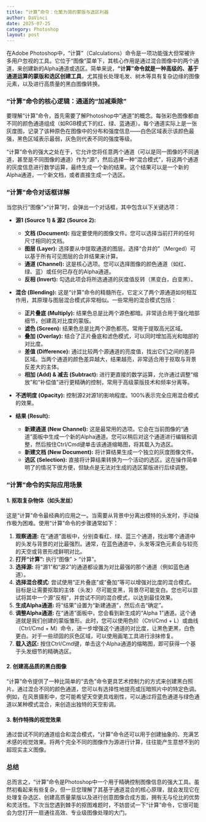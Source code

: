 ```yaml
---
title: “计算”命令：化繁为简的蒙版与选区利器
author: DaVinci
date: 2025-07-25
category: Photoshop
layout: post
---
```



在Adobe Photoshop中，“计算”（Calculations）命令是一项功能强大但常被许多用户忽视的工具。它位于“图像”菜单下，其核心作用是通过混合图像中的两个通道，来创建新的Alpha通道或选区。简单来说，**“计算”命令就是一种高级的、基于通道运算的蒙版和选区创建工具**，尤其擅长处理毛发、树木等具有复杂边缘的图像元素，以及进行高质量的黑白图像转换。

### “计算”命令的核心逻辑：通道的“加减乘除”

要理解“计算”命令，首先需要了解Photoshop中“通道”的概念。每张彩色图像都由不同的颜色通道组成（如RGB模式下的红、绿、蓝通道）。每个通道实际上是一张灰度图，记录了该种原色在图像中的分布和强度信息——白色区域表示该颜色最强，黑色区域表示最弱，灰色则代表不同的强度等级。

“计算”命令的强大之处在于，它允许您将任意两个通道（可以是同一图像的不同通道，甚至是不同图像的通道）作为“源”，然后选择一种“混合模式”，将这两个通道的灰度信息进行数学运算，最终生成一个新的结果。这个结果可以是一个新的Alpha通道，一个新文档，或者直接生成一个选区。

### “计算”命令对话框详解

当您执行“图像”>“计算”时，会弹出一个对话框，其中包含以下关键选项：

* **源1 (Source 1) & 源2 (Source 2):**
    * **文档 (Document):** 指定要使用的图像文件。您可以选择当前打开的任何尺寸相同的文档。
    * **图层 (Layer):** 选择要从中提取通道的图层。选择“合并的”（Merged）可以基于所有可见图层的合并结果来计算。
    * **通道 (Channel):** 这是核心选项。您可以选择图像的颜色通道（如红、绿、蓝）或任何已存在的Alpha通道。
    * **反相 (Invert):** 勾选此项会将所选通道的灰度值反转（黑变白，白变黑）。

* **混合 (Blending):**
    这是“计算”命令的精髓所在。它定义了两个源通道如何相互作用，其原理与图层混合模式非常相似。一些常用的混合模式包括：
    * **正片叠底 (Multiply):** 结果色总是比两个源色都暗。非常适合用于强化暗部细节，创建高对比度的蒙版。
    * **滤色 (Screen):** 结果色总是比两个源色都亮。常用于提取高光区域。
    * **叠加 (Overlay):** 结合了正片叠底和滤色模式，可以同时增加高光和暗部的对比度。
    * **差值 (Difference):** 通过比较两个源通道的亮度值，找出它们之间的差异区域。当两个通道的颜色差异越大，结果越亮，非常适合用于抠取与背景反差大的主体。
    * **相加 (Add) & 减去 (Subtract):** 进行更直接的数学运算，允许通过调整“缩放”和“补偿值”进行更精确的控制，常用于高级蒙版技术和频率分离等。

* **不透明度 (Opacity):**
    控制源2对源1的影响程度。100%表示完全应用混合模式的效果。

* **结果 (Result):**
    * **新建通道 (New Channel):** 这是最常用的选项。它会在当前图像的“通道”面板中生成一个新的Alpha通道。您可以稍后对这个通道进行编辑和调整，然后按住Ctrl/Cmd键单击该通道缩略图，将其载入为选区。
    * **新建文档 (New Document):** 将计算结果生成一个独立的灰度图像文件。
    * **选区 (Selection):** 直接将计算结果转换为一个活动的选区。这在操作简单明了的情况下很方便，但缺点是无法对生成的选区蒙版进行后续调整。

### “计算”命令的实际应用场景

#### 1. 抠取复杂物体（如头发丝）

这是“计算”命令最经典的应用之一。当需要从背景中分离出模特的头发时，手动操作极为困难。使用“计算”命令的步骤通常如下：

1.  **观察通道:** 在“通道”面板中，分别查看红、绿、蓝三个通道，找出哪个通道中的头发与背景的对比最强烈。通常，在蓝色通道中，头发等深色元素会与较亮的天空或背景形成鲜明对比。
2.  **打开“计算”:** 执行“图像” > “计算”。
3.  **选择源:** 将“源1”和“源2”的通道都设置为对比最强的那个通道（例如蓝色通道）。
4.  **选择混合模式:** 尝试使用“正片叠底”或“叠加”等可以增强对比度的混合模式。目标是让需要抠取的主体（头发）尽可能变黑，背景尽可能变白。您也可以尝试将其中一个源“反相”，并尝试不同的混合模式，以达到最佳效果。
5.  **生成Alpha通道:** 将“结果”设置为“新建通道”，然后点击“确定”。
6.  **调整Alpha通道:** 在“通道”面板中，您会看到新生成的“Alpha 1”通道。这个通道就是我们创建的蒙版雏形。此时，您可以使用色阶（Ctrl/Cmd + L）或曲线（Ctrl/Cmd + M）命令，进一步增强这个通道的对比度，让黑色更黑，白色更白。对于一些顽固的灰色区域，可以使用画笔工具进行涂抹修复。
7.  **载入选区:** 按住Ctrl/Cmd键，单击这个Alpha通道的缩略图，即可获得一个基于头发细节的精确选区。

#### 2. 创建高品质的黑白图像

“计算”命令提供了一种比简单的“去色”命令更具艺术控制力的方式来创建黑白照片。通过混合不同的颜色通道，您可以有选择性地提亮或压暗照片中的特定色调。例如，在风景摄影中，您可能希望天空更具戏剧性，可以通过将蓝色通道与绿色通道以某种模式混合，来创造出独特的天空影调。

#### 3. 制作特殊的视觉效果

通过尝试不同的通道组合和混合模式，“计算”命令还可以用于创建抽象的、充满艺术感的视觉效果。将两个完全不同的图像作为源进行计算，往往能产生意想不到的超现实主义图像。

### 总结

总而言之，“计算”命令是Photoshop中一个用于精确控制图像信息的强大工具。虽然初看起来有些复杂，但一旦您理解了其基于通道混合的核心原理，就会发现它在处理复杂选区、创建高质量蒙版以及进行创意图像合成方面，拥有无与伦比的优势和灵活性。下次当您遇到棘手的抠图难题时，不妨尝试一下“计算”命令，它很可能会为您打开一扇通往高效、专业级图像处理的大门。